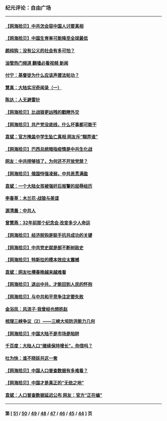 ### 纪元评论：自由广场
---
#### [【网海拾贝】中共怎会容中国人讨要真相](../../pages/nsc993/n12952161.md?05160330) 
#### [【网海拾贝】中国生育率可能降至全球最低](../../pages/nsc993/n12948793.md?05160330) 
#### [颜纯钩：没有公义的社会有多可怕？](../../pages/nsc993/n12947626.md?05160330) 
#### [油管热门频道 翻墙必看视频 新闻](ok?05160330)
#### [付宁：基督徒为什么应该声援法轮功？](../../pages/nsc993/n12947233.md?05160330) 
#### [慧真：大陆实况奇闻录（一）](../../pages/nsc993/n12945811.md?05160330) 
#### [陈达：人无避雷针](../../pages/nsc993/n12947098.md?05160330) 
#### [【网海拾贝】比战狼更凶残的戳瞎外交](../../pages/nsc993/n12945717.md?05160330) 
#### [【网海拾贝】共产党没底线，什么坏事都可能干](../../pages/nsc993/n12942090.md?05160330) 
#### [袁斌：官方掩盖中学生坠亡真相 网友斥“糊弄谁”](../../pages/nsc993/n12942029.md?05160330) 
#### [【网海拾贝】巴西总统暗指疫情是中共生化战](../../pages/nsc993/n12938999.md?05160330) 
#### [网友：中共捞够钱了，为何还不开放党禁？](../../pages/nsc993/n12938952.md?05160330) 
#### [【网海拾贝】俄国恃强凌弱，中共恶贯满盈](../../pages/nsc993/n12936626.md?05160330) 
#### [袁斌：一个大陆女孩被强奸后报警的屈辱经历](../../pages/nsc993/n12936547.md?05160330) 
#### [李春草：木兰花·战狼与美谍](../../pages/nsc993/n12935995.md?05160330) 
#### [源清晨：中共人](../../pages/nsc993/n12935589.md?05160330) 
#### [曾慧燕：32年前那个纪念会 改变多少人命运](../../pages/nsc993/n12934233.md?05160330) 
#### [【网海拾贝】经济脱钩是联手抗共成功的关键](../../pages/nsc993/n12934176.md?05160330) 
#### [【网海拾贝】中共党史就是部不断树敌史](../../pages/nsc993/n12932844.md?05160330) 
#### [【网海拾贝】特斯拉的模本效应太震撼](../../pages/nsc993/n12925626.md?05160330) 
#### [袁斌：网友吐槽春晚越来越难看](../../pages/nsc993/n12750619.md?05160330) 
#### [【网海拾贝】退出中共，才能回到人民的怀抱](../../pages/nsc993/n12352634.md?05160330) 
#### [【网海拾贝】与中共和平竞争注定要失败](../../pages/nsc993/n12923326.md?05160330) 
#### [金浴凤：风流子‧我曾经也想姓赵](../../pages/nsc993/n12920911.md?05160330) 
#### [梳理三峡争议（2）——三峡大坝防洪能力几何](../../pages/nsc993/n12920173.md?05160330) 
#### [【网海拾贝】中国大陆不是市场是陷阱](../../pages/nsc993/n12920143.md?05160330) 
#### [千百度：大陆人口“继续保持增长”，你信吗？](../../pages/nsc993/n12918946.md?05160330) 
#### [吐为快：谁不晓妖共这一套](../../pages/nsc993/n12918941.md?05160330) 
#### [【网海拾贝】中国人口普查数据有多难看？](../../pages/nsc993/n12917822.md?05160330) 
#### [【网海拾贝】中国才是真正的“无依之地”](../../pages/nsc993/n12915845.md?05160330) 
#### [袁斌：人口普查数据延迟公布 网友：官方“正在编”](../../pages/nsc993/n12915748.md?05160330) 

---
#### 第 [ [51](./51.md?05160330) / [50](./50.md?05160330) / [49](./49.md?05160330) / [48](./48.md?05160330) / [47](./47.md?05160330) / [46](./46.md?05160330) / [45](./45.md?05160330) / [44](./44.md?05160330) ] 页
